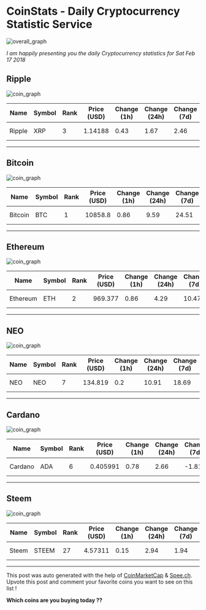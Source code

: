 # CoinStats - Daily Cryptocurrency Statistic Service

![overall_graph](https://spee.ch/ca015bf2a474f04adb1938dde600a956bc950534/overall1518870307740.png)

*I am happily presenting you the daily Cryptocurrency statistics for Sat Feb 17 2018*

## Ripple

![coin_graph](https://spee.ch/018e3429a3ddcdfe43852e56bc67197d127c057a/ripple1518870307750.png)

Name | Symbol | Rank | Price (USD) | Change (1h) | Change (24h) | Change (7d) | More Details
--- | --- | --- | --- | --- | --- | --- | ---
Ripple | XRP | 3 | 1.14188 | 0.43 | 1.67 | 2.46 | [Click here](https://coinmarketcap.com/currencies/ripple)

---
  ## Bitcoin

![coin_graph](https://spee.ch/11d666854f79dbee846994eccc32ba8eb0ecf3f7/bitcoin1518870303083.png)

Name | Symbol | Rank | Price (USD) | Change (1h) | Change (24h) | Change (7d) | More Details
--- | --- | --- | --- | --- | --- | --- | ---
Bitcoin | BTC | 1 | 10858.8 | 0.86 | 9.59 | 24.51 | [Click here](https://coinmarketcap.com/currencies/bitcoin)

---
  ## Ethereum

![coin_graph](https://spee.ch/adbeaf6888c05bba5b3013908f6e2c38f67c9677/ethereum1518870303116.png)

Name | Symbol | Rank | Price (USD) | Change (1h) | Change (24h) | Change (7d) | More Details
--- | --- | --- | --- | --- | --- | --- | ---
Ethereum | ETH | 2 | 969.377 | 0.86 | 4.29 | 10.47 | [Click here](https://coinmarketcap.com/currencies/ethereum)

---
  ## NEO

![coin_graph](https://spee.ch/50fd5f8a20214389a4a5d1926f373a3497ef4a3c/neo1518870303129.png)

Name | Symbol | Rank | Price (USD) | Change (1h) | Change (24h) | Change (7d) | More Details
--- | --- | --- | --- | --- | --- | --- | ---
NEO | NEO | 7 | 134.819 | 0.2 | 10.91 | 18.69 | [Click here](https://coinmarketcap.com/currencies/neo)

---
  ## Cardano

![coin_graph](https://spee.ch/64cbde56ae7d831f7b6fa5d7dc24f2532f3247be/cardano1518870303164.png)

Name | Symbol | Rank | Price (USD) | Change (1h) | Change (24h) | Change (7d) | More Details
--- | --- | --- | --- | --- | --- | --- | ---
Cardano | ADA | 6 | 0.405991 | 0.78 | 2.66 | -1.81 | [Click here](https://coinmarketcap.com/currencies/cardano)

---
  ## Steem

![coin_graph](https://spee.ch/65397a6b768bc7012cac6fef7ae2f391eb3a8779/steem1518870307740.png)

Name | Symbol | Rank | Price (USD) | Change (1h) | Change (24h) | Change (7d) | More Details
--- | --- | --- | --- | --- | --- | --- | ---
Steem | STEEM | 27 | 4.57311 | 0.15 | 2.94 | 1.94 | [Click here](https://coinmarketcap.com/currencies/steem)

---
  

This post was auto generated with the help of [CoinMarketCap](https://coinmarketcap.com) & [Spee.ch](https://spee.ch).
Upvote this post and comment your favorite coins you want to see on this list !

**Which coins are you buying today ??**
